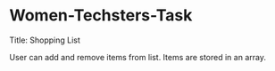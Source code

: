 # Women-Techsters-Task

Title: Shopping List

User can add and remove items from list.
Items are stored in an array.
